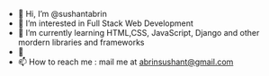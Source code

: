 - 👋 Hi, I’m @sushantabrin
- 👀 I’m interested in Full Stack Web Development
- 🌱 I’m currently learning HTML,CSS, JavaScript, Django and other mordern libraries and frameworks
- 💞️
- 📫 How to reach me : mail me at abrinsushant@gmail.com

<!---
sushantabrin/sushantabrin is a ✨ special ✨ repository because its `README.md` (this file) appears on your GitHub profile.
You can click the Preview link to take a look at your changes.
--->
